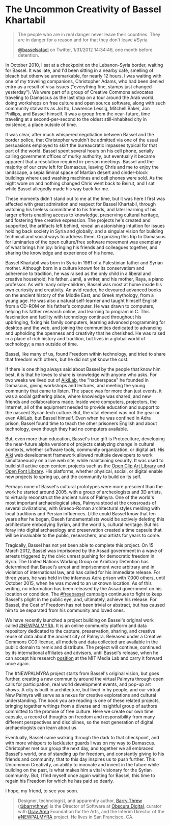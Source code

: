 # The Uncommon Creativity of Bassel Khartabil

> The people who are in real danger never leave their countries. They are in danger for a reason and for that they don't leave #Syria
>
> [@basselsafadi](https://twitter.com/basselsafadi/status/164355948582932480) on Twitter, 1/31/2012 14:34:46, one month before detention.

In October 2010, I sat at a checkpoint on the Lebanon-Syria border, waiting for Bassel. It was late, and I'd been sitting in a nearby café, smelling of bleach but otherwise unremarkable, for nearly 12 hours. I was waiting with one of my traveling companions, Christopher Adams, who had been denied entry as a result of visa issues ("everything fine, stamps just changed yesterday"). We were part of a group of Creative Commons advocates traveling to Damascus as the last stop on a tour around the Arab world, doing workshops on free culture and open source software, along with such community stalwarts as Joi Ito, Lawrence Lessig, Mitchell Baker, Jon Phillips, and Bassel himself. It was a group from the near-future, time traveling at a second-per-second to the oldest still-inhabited city in existence, a place outside of time.

It was clear, after much whispered negotiation between Bassel and the border police, that Christopher wouldn't be admitted via one of the usual persuasions employed to skirt the bureaucratic impasses typical for that part of the world. Bassel spent several hours on his cell phone, serially calling government offices of murky authority, but eventually it became apparent that a resolution required in-person meetings. Bassel and the majority of our crew left for Damascus, leaving Chris and me to enjoy the landscape, a sepia liminal space of Martian desert and cinder-block buildings where used washing machines and cell phones were sold. As the night wore on and nothing changed Chris went back to Beirut, and I sat while Bassel allegedly made his way back for me.

These moments didn't stand out to me at the time, but it was here I first was affected with great admiration and respect for Bassel Khartabil, through watching his tireless commitment to his friends, and later learning of his larger efforts enabling access to knowledge, preserving cultural heritage, and fostering free creative expression. The projects he's created and supported, the artifacts left behind, reveal an astonishing intuition for issues holding back society in Syria and globally, and a singular vision for building technical and social ways to address them. Organizing this trip to Damascus for luminaries of the open culture/free software movement was exemplary of what brings him joy: bringing his friends and colleagues together, and sharing the knowledge and experience of his home.

Bassel Khartabil was born in Syria in 1981 of a Palestinian father and Syrian mother. Although born in a culture known for its conservatism and adherence to tradition, he was raised as the only child in a liberal and creative household; his father, Jamil, a writer, and his mother, Raya, a piano professor. As with many only-children, Bassel was most at home inside his own curiosity and creativity. An avid reader, he devoured advanced books on the ancient history of the Middle East, and Greek mythology, from a young age. He was also a natural self-learner and taught himself English from a CD-ROM on his father's computer. He was drawn to computers, helping his father research online, and learning to program in C. This fascination and facility with technology continued throughout his upbringing, fixing his family computers, learning advanced programming for desktop and the web, and joining the communities dedicated to advancing and upholding the openness and creativity that he cherished. He was raised in a place of rich history and tradition, but lives in a global world of technology; a man outside of time.

Bassel, like many of us, found Freedom within technology, and tried to share that freedom with others, but he did not yet know the cost.

If there is one thing always said about Bassel by the people that know him best, it is that he loves to share is knowledge with anyone who asks. For two weeks we lived out of [AikiLab](https://wiki.hackerspaces.org/Aiki_lab), the "hackerspace" he founded in Damascus, giving workshops and lectures, and meeting the young community that came to listen. The space was for more than just events, it was a social gathering place, where knowledge was shared, and new friends and collaborations made. Inside were computers, projectors, the Internet, all of the equipment needed to provide education and support to the nascent Syrian tech culture. But, the vital element was not the gear or even AikiLab, but Bassel himself. Even when he was confined in Adra prison, Bassel found time to teach the other prisoners English and about technology, even though they had no computers available.

But, even more than education, Bassel's true gift is Protoculture, developing the near-future alpha versions of projects catalyzing change in cultural contexts, whether software tools, community organization, or digital art. His [Aiki](https://en.wikipedia.org/wiki/Aiki_Framework) web development framework allowed multiple developers to work simultaneously on a live web site, while maintaining security. It was used to build still active open content projects such as the [Open Clip Art Library](https://openclipart.org/) and [Open Font Library](https://fontlibrary.org/). His platforms, whether physical, social, or digital enable new projects to spring up, and the community to build on its self.

Perhaps none of Bassel's cultural prototypes were more prescient than the work he started around 2005, with a group of archeologists and 3D artists, to virtually reconstruct the ancient ruins of Palmyra. One of the world's most important archaeological sites, Palmyra stood at the crossroads of several civilizations, with Graeco-Roman architectural styles melding with local traditions and Persian influences. Little could Bassel know that ten years after he began, Daesh fundamentalists would be actively deleting this architecture embodying Syrian, and the world's, cultural heritage. But his foray into digital archaeology and preservation created a time capsule that will be invaluable to the public, researchers, and artists for years to come.

Tragically, Bassel has not yet been able to complete this project. On 15 March 2012, Bassel was imprisoned by the Assad government in a wave of arrests triggered by the civic unrest pushing for democratic freedom in Syria. The United Nations Working Group on Arbitrary Detention has determined that Bassel’s arrest and imprisonment were arbitrary and in violation of international law, and has called for his immediate release. For three years, he was held in the infamous Adra prison with 7,000 others, until October 2015, when he was moved to an unknown location. As of this writing, no information has been released by the Assad government on his location or condition. The [#freebassel](http://freebassel.org/) campaign continues to fight to keep Bassel's plight in the public eye, and, ultimately, achieve his release. For Bassel, the Cost of Freedom has not been trivial or abstract, but has caused him to be separated from his community and loved ones.

We have recently launched a project building on Bassel's original work called [#NEWPALMYRA](http://newpalmyra.org/). It is an online community platform and data repository dedicated to the capture, preservation, sharing, and creative reuse of data about the ancient city of Palmyra. Released under a Creative Commons CC0 license, all models and data collected are available in the public domain to remix and distribute. The project will continue, continued by its international affiliates and advisors, until Bassel's release, when he can accept his research [position](http://joi.ito.com/weblog/2015/10/22/mit-media-lab-r.html) at the MIT Media Lab and carry it forward once again.

The #NEWPALMYRA project starts from Bassel's original vision, but goes further, creating a new community around the virtual Palmyra through open calls for participation, real world development events, and pop-up art shows. A city is built in architecture, but lived in by people, and our virtual New Palmyra will serve as a nexus for creative explorations and cultural understanding. The book you are reading is one of these related projects, bringing together writings from a diverse and insightful group of authors committed to the promise of free culture. Here we create our own time capsule, a record of thoughts on freedom and responsibility from many different perspectives and disciplines, so the next generation of digital archaeologists can learn about us.

Eventually, Bassel came walking through the dark to that checkpoint, and with more whispers to lackluster guards I was on my way to Damascus. Christopher met our group the next day, and together we all embraced Bassel's world, one of standing up for freedom, and constantly giving to his friends and community, that to this day inspires us to push further. This Uncommon Creativity, an ability to innovate and invent in the future while building on the past, is what makes him a vital visionary for the Syrian community. But, I find myself once again waiting for Bassel, this time to regain his Freedom for which he has paid so dearly.

I hope, my friend, to see you soon.

> Designer, technologist, and apparently author, [Barry Threw](http://www.barrythrew.com/) ([@barrythrew](https://twitter.com/barrythrew)) is the Director of Software at [Obscura Digital](http://www.obscuradigital.com/), curator with [Gray Area](http://www.grayarea.org/) Foundation for the Arts, and the Interim Director of the [#NEWPALMYRA]() project. He lives in San Francisco, CA.
